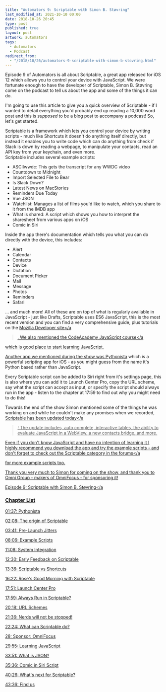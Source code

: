 ```yaml
---
title: "Automators 9: Scriptable with Simon B. Støvring"
last_modified_at: 2021-10-10 00:00
date: 2018-10-26 20:45
type: post
published: true
layout: post
artwork: automators
tags:
  - Automators
  - Podcast
redirect_from:
  - "/2018/10/26/automators-9-scriptable-with-simon-b-stovring.html"
---
```



  Episode 9 of Automators is all about Scriptable, a great app released for iOS
  12 which allows you to control your device with JavaScript. We were fortunate
  enough to have the developer of Scriptable, Simon B. Støvring come on the
  podcast to tell us about the app and some of the things it can do.  

<!--more-->

  I'm going to use this article to give you a quick overview of Scriptable - if
  I wanted to detail everything you'd probably end up reading a 10,000 word post
  and this is _supposed_ to be a blog post to accompany a podcast! So,
  let's get started.  

  Scriptable is a framework which lets you control your device by writing
  scripts - much like Shortcuts it doesn't do anything itself directly, but
  instead it enables you to write code which can do anything from check if Slack
  is down by reading a webpage, to manipulate your contacts, read an API key
  from your keychain, and even more.  
Scriptable includes several example scripts:  
<ul>
  <li>ASCIIwwdc: This gets the transcript for any WWDC video</li>
  <li>Countdown to Midnight</li>
  <li>Import Selected File to Bear</li>
  <li>Is Slack Down?</li>
  <li>Latest News on MacStories</li>
  <li>Reminders Due Today</li>
  <li>Vue JSON</li>
  <li>
    Watchlist: Manages a list of films you'd like to watch, which you share to
    it from the IMDB app
  </li>
  <li>
    What is shared: A script which shows you how to interpret the sharesheet
    from various apps on iOS
  </li>
  <li>Comic in Siri</li>
</ul>

  Inside the app there's documentation which tells you what you can do directly
  with the device, this includes:  
<ul>
  <li>Alert</li>
  <li>Calendar</li>
  <li>Contacts</li>
  <li>Device</li>
  <li>Dictation</li>
  <li>Document Picker</li>
  <li>Mail</li>
  <li>Message</li>
  <li>Photos</li>
  <li>Reminders</li>
  <li>Safari</li>
</ul>

  ... and much more! All of these are on top of what is regularly available in
  JavaScript - just like Drafts, Scriptable uses ES6 JavaScript, this is the
  most recent version and you can find a very comprehensive guide, plus
  tutorials on the
  <a href="https://developer.mozilla.org/bm/docs/Web/JavaScript"
    >Mozilla Developer site</a
  >. We also mentioned the
  <a href="https://www.codecademy.com/pro/intensive/programming-with-javascript"
    >CodeAcademy JavaScript course</a
  >
  which is good place to start learning JavaScript.  

  Another app we mentioned during the show was
  <a href="http://omz-software.com/pythonista/">Pythonista</a> which is a
  powerful scripting app for iOS - as you might guess from the name it's Python
  based rather than JavaScript.  

  Every Scriptable script can be added to Siri right from it's settings page,
  this is also where you can add it to Launch Center Pro, copy the URL scheme,
  say what the script can accept as input, or specify the script should always
  run in the app - listen to the chapter at 17:59 to find out why you might need
  to do this!  

  Towards the end of the show Simon mentioned some of the things he was working
  on and while he couldn't make any promises when we recorded,
  <a href="https://twitter.com/simonbs/status/1055761204520591361"
    >Scriptable has been updated today</a
  >! The update includes, auto complete, interactive tables, the ability to
  evaluate JavaScript in a WebView, a new contacts bridge, and more.  

  Even if you don't know JavaScript and have no intention of learning it I
  highly recommend you download the app and try the example scripts - and don't
  forget to check out the
  <a href="https://talk.automators.fm/c/ios/scriptable"
    >Scriptable category in the forums</a
  >
  for more example scripts too.  

  Thank you very much to Simon for coming on the show, and thank you to Omni
  Group - makers of OmniFocus - for sponsoring it!  

  <a href="https://www.relay.fm/automators/9"
    >Episode 9: Scriptable with Simon B. Støvring</a
  >  
<h3>Chapter List</h3>

  01:37: Pythonista


  02:08: The origin of Scriptable


  03:41: Pre-Launch Jitters


  08:06: Example Scripts


  11:08: System Integration


  12:30: Early Feedback on Scriptable


  13:36: Scriptable vs Shortcuts


  16:22: Rose's Good Morning with Scriptable


  17:51: Launch Center Pro


  17:59: Always Run in Scriptable?


  20:18: URL Schemes


  21:36: Nerds will not be stopped!


  22:24: What can Scriptable do?


  28: Sponsor: OmniFocus


  29:55: Learning JavaScript


  33:51: What is JSON?


  35:36: Comic in Siri Script


  40:26: What's next for Scriptable?


  43:36: Find us  
